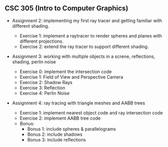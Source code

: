 CSC 305 (Intro to Computer Graphics)
-------------------------------------------------------------------------------

- Assignment 2: implementing my first ray tracer and getting familiar with different shading. 
    - Exercise 1: implement a raytracer to render spheres and planes with different projections. 
    - Exercise 2: extend the ray tracer to support different shading.

- Assignment 3: working with multiple objects in a screne, reflections, shading, perlin noise
    - Exercise 0: implement the intersection code
    - Exercise 1: Field of View and Perspective Camera
    - Exercise 2: Shadow Rays
    - Exercise 3: Reflection
    - Exercise 4: Perlin Noise

- Assignment 4: ray tracing with triangle meshes and AABB trees
    - Exercise 1: implement nearest object code and ray intersection code
    - Exercise 2: implement AABB tree code
    - Bonus:
        - Bonus 1: include spheres & parallelograms
        - Bonus 2: include shadows
        - Bonus 3: include reflections
